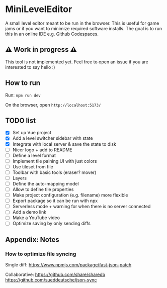 # MiniLevelEditor

A small level editor meant to be run in the browser. This is useful for game jams or if you want to minimize required software installs. The goal is to run this in an online IDE e.g. Github Codespaces.

## ⚠️ Work in progress ⚠️

This tool is not implemented yet. Feel free to open an issue if you are interested to say hello :)

## How to run

Run: `npm run dev`

On the browser, open `http://localhost:5173/`

## TODO list

- [x] Set up Vue project
- [x] Add a level switcher sidebar with state
- [x] Integrate with local server & save the state to disk
- [ ] Nicer logo + add to README
- [ ] Define a level format
- [ ] Implement tile paining UI with just colors
- [ ] Use tileset from file
- [ ] Toolbar with basic tools (eraser? mover)
- [ ] Layers
- [ ] Define the auto-mapping model
- [ ] Allow to define tile properties
- [ ] Make project configuration (e.g. filename) more flexible
- [ ] Export package so it can be run with npx
- [ ] Serverless mode + warning for when there is no server connected
- [ ] Add a demo link
- [ ] Make a YouTube video
- [ ] Optimize saving by only sending diffs

## Appendix: Notes

### How to optimize file syncing

Single diff:
https://www.npmjs.com/package/fast-json-patch

Collaborative:
https://github.com/share/sharedb
https://github.com/sueddeutsche/json-sync